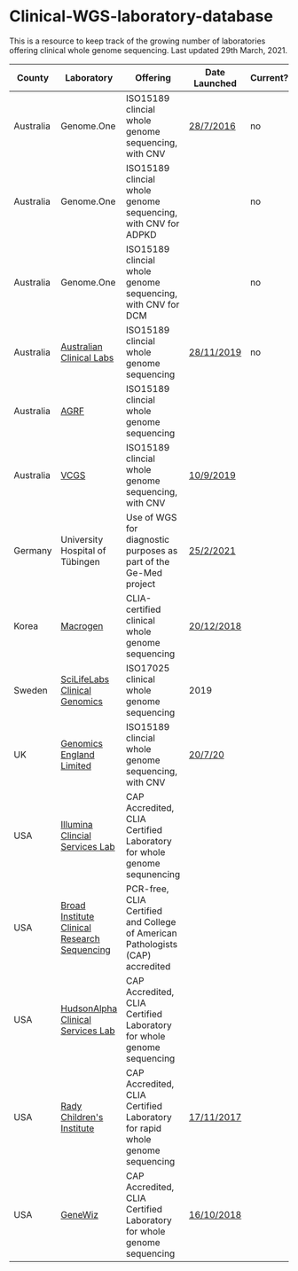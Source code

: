 # Clinical-WGS-laboratory-database

This is a resource to keep track of the growing number of laboratories offering clinical whole genome sequencing. Last updated 29th March, 2021.

| County    | Laboratory                                                                                                                 | Offering                                                                          | Date Launched                                                                                                                                                                   | Current? |
|-----------|----------------------------------------------------------------------------------------------------------------------------|-----------------------------------------------------------------------------------|---------------------------------------------------------------------------------------------------------------------------------------------------------------------------------|----------|
| Australia | Genome.One                                                                                                                 | ISO15189 clincial whole genome sequencing, with CNV                               | [28/7/2016](https://www.mtpconnect.org.au/Company?Action=Profile&Company_id=614)                                                                                                | no       |
| Australia | Genome.One                                                                                                                 | ISO15189 clincial whole genome sequencing, with CNV for ADPKD                     |                                                                                                                                                                                 | no       |
| Australia | Genome.One                                                                                                                 | ISO15189 clincial whole genome sequencing, with CNV for DCM                       |                                                                                                                                                                                 | no       |
| Australia | [Australian Clinical Labs](https://www.clinicallabs.com.au/)                                                               | ISO15189 clincial whole genome sequencing                                         | [28/11/2019](https://www.360dx.com/sequencing/australian-clinical-labs-garvan-institute-ink-pathology-services-deal#.YGFO-UgzZ-U)                                               | no       |
| Australia | [AGRF](https://www.agrf.org.au/accreditation)                                                                              | ISO15189 clincial whole genome sequencing                                         |                                                                                                                                                                                 |          |
| Australia | [VCGS](https://www.vcgs.org.au/)                                                                                           | ISO15189 clincial whole genome sequencing, with CNV                               | [10/9/2019](https://www.vcgs.org.au/news/new-clinical-whole-genome-sequencing-service-nata-accredited)                                                                          |          |
| Germany   | University Hospital of Tübingen                                                                                            | Use of WGS for diagnostic purposes as part of the Ge-Med project                  | [25/2/2021](https://www.biopharma-reporter.com/Article/2021/02/25/German-program-using-whole-genome-sequencing-to-diagnose-rare-diseases-and-cancer-risk)                       |          |
| Korea     | [Macrogen](https://www.macrogen.com/en/business/ngs_service1.php)                                                          | CLIA-certified clinical whole genome sequencing                                   | [20/12/2018](https://www.bloomberg.com/press-releases/2018-12-20/macrogen-becomes-the-first-clinical-lab-in-korea-to-receive-clia-accreditation)                                |          |
| Sweden    | [SciLifeLabs Clinical Genomics](https://www.scilifelab.se/facilities/clinical-genomics-stockholm/)                         | ISO17025 clinical whole genome sequencing                                         | 2019                                                                                                                                                                            |          |
| UK        | [Genomics England Limited](https://www.genomicsengland.co.uk/)                                                             | ISO15189 clincial whole genome sequencing, with CNV                               | [20/7/20](https://www.ukas.com/wp-content/uploads/schedule_uploads/00007/10170Medical%20Single.pdf)                                                                             |          |
| USA       | [Illumina Clincial Services Lab](https://www.illumina.com/clinical/illumina_clinical_laboratory.html)                      | CAP Accredited, CLIA Certified Laboratory for whole genome sequnencing            |                                                                                                                                                                                 |          |
| USA       | [Broad Institute Clinical Research Sequencing](http://genomics.broadinstitute.org/products/clinical-research-sequencing)   | PCR-free, CLIA Certified  and   College of American Pathologists (CAP) accredited |                                                                                                                                                                                 |          |
| USA       | [HudsonAlpha Clinical Services Lab](https://clinicallab.org/)                                                              | CAP Accredited, CLIA Certified Laboratory for whole genome sequencing             |                                                                                                                                                                                 |          |
| USA       | [Rady Children's Institute](https://www.radygenomics.org/our-work/clinical-genome-center/)                                 | CAP Accredited, CLIA Certified Laboratory for rapid whole genome   sequencing     | [17/11/2017](https://www.rchsd.org/about-us/newsroom/press-releases/clinical-grade-rapid-whole-genome-sequencing-now-offered-at-rady-childrens-institute-for-genomic-medicine/) |          |
| USA       | [GeneWiz](https://www.genewiz.com/Public/Services/Clinical-Services/CLIA-Whole-Genome-Sequencing)                          | CAP Accredited, CLIA Certified Laboratory for whole genome   sequencing           | [16/10/2018](https://www.biospace.com/article/genewiz-introduces-clia-compliant-next-generation-sequencing-services-at-ashg/)                                                   |          |
